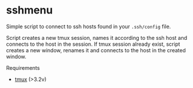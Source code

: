 # sshmenu
Simple script to connect to ssh hosts found in your `.ssh/config` file.

Script creates a new tmux session, names it according to the ssh host and connects to the host in the session. If tmux session already exist, script creates a new window, renames it and connects to the host in the created window.

Requirements
 - [tmux](https://github.com/tmux/tmux/wiki) (>3.2v)
